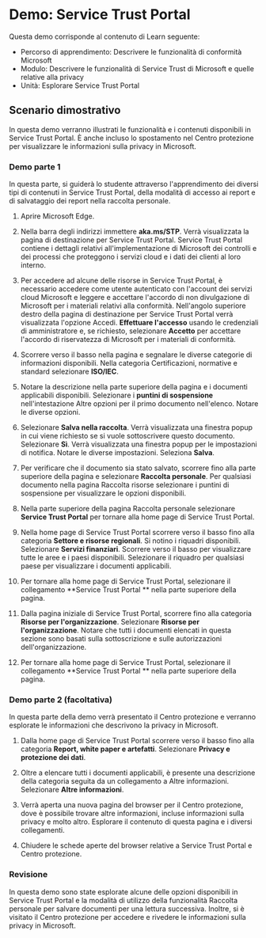 <!---
---
Demo: Title: 'Service Trust Portal' Learning Path/Module/Unit: 'Describe the capabilities of Microsoft Priva and Microsoft Purview; Modulo 1: Descrivere le funzionalità del portale Service Trust e della privacy di Microsoft; Unità 2: Esplorare Service Trust Portal'
---
--->

# Demo: Service Trust Portal

Questa demo corrisponde al contenuto di Learn seguente:

- Percorso di apprendimento: Descrivere le funzionalità di conformità Microsoft
- Modulo: Descrivere le funzionalità di Service Trust di Microsoft e quelle relative alla privacy
- Unità: Esplorare Service Trust Portal

## Scenario dimostrativo

In questa demo verranno illustrati le funzionalità e i contenuti disponibili in Service Trust Portal. È anche incluso lo spostamento nel Centro protezione per visualizzare le informazioni sulla privacy in Microsoft.

### Demo parte 1

In questa parte, si guiderà lo studente attraverso l'apprendimento dei diversi tipi di contenuti in Service Trust Portal, della modalità di accesso ai report e di salvataggio dei report nella raccolta personale.

1. Aprire Microsoft Edge.

1. Nella barra degli indirizzi immettere **aka.ms/STP**. Verrà visualizzata la pagina di destinazione per Service Trust Portal. Service Trust Portal contiene i dettagli relativi all'implementazione di Microsoft dei controlli e dei processi che proteggono i servizi cloud e i dati dei clienti al loro interno.

1. Per accedere ad alcune delle risorse in Service Trust Portal, è necessario accedere come utente autenticato con l'account dei servizi cloud Microsoft e leggere e accettare l'accordo di non divulgazione di Microsoft per i materiali relativi alla conformità. Nell'angolo superiore destro della pagina di destinazione per Service Trust Portal verrà visualizzata l'opzione Accedi.  **Effettuare l'accesso** usando le credenziali di amministratore e, se richiesto, selezionare **Accetto** per accettare l'accordo di riservatezza di Microsoft per i materiali di conformità.

1. Scorrere verso il basso nella pagina e segnalare le diverse categorie di informazioni disponibili. Nella categoria Certificazioni, normative e standard selezionare **ISO/IEC**.

1. Notare la descrizione nella parte superiore della pagina e i documenti applicabili disponibili.  Selezionare i **puntini di sospensione** nell'intestazione Altre opzioni per il primo documento nell'elenco.  Notare le diverse opzioni.

1. Selezionare **Salva nella raccolta**.  Verrà visualizzata una finestra popup in cui viene richiesto se si vuole sottoscrivere questo documento.  Selezionare **Sì**. Verrà visualizzata una finestra popup per le impostazioni di notifica. Notare le diverse impostazioni. Seleziona **Salva**.

1. Per verificare che il documento sia stato salvato, scorrere fino alla parte superiore della pagina e selezionare **Raccolta personale**.  Per qualsiasi documento nella pagina Raccolta risorse selezionare i puntini di sospensione per visualizzare le opzioni disponibili.

1. Nella parte superiore della pagina Raccolta personale selezionare **Service Trust Portal** per tornare alla home page di Service Trust Portal.

1. Nella home page di Service Trust Portal scorrere verso il basso fino alla categoria **Settore e risorse regionali**.  Si notino i riquadri disponibili.  Selezionare **Servizi finanziari**.  Scorrere verso il basso per visualizzare tutte le aree e i paesi disponibili.  Selezionare il riquadro per qualsiasi paese per visualizzare i documenti applicabili.

1. Per tornare alla home page di Service Trust Portal, selezionare il collegamento **Service Trust Portal ** nella parte superiore della pagina.

1. Dalla pagina iniziale di Service Trust Portal, scorrere fino alla categoria **Risorse per l'organizzazione**. Selezionare **Risorse per l'organizzazione**.  Notare che tutti i documenti elencati in questa sezione sono basati sulla sottoscrizione e sulle autorizzazioni dell'organizzazione.

1. Per tornare alla home page di Service Trust Portal, selezionare il collegamento **Service Trust Portal ** nella parte superiore della pagina.

### Demo parte 2 (facoltativa)

In questa parte della demo verrà presentato il Centro protezione e verranno esplorate le informazioni che descrivono la privacy in Microsoft.

1. Dalla home page di Service Trust Portal scorrere verso il basso fino alla categoria **Report, white paper e artefatti**. Selezionare **Privacy e protezione dei dati**.  

1. Oltre a elencare tutti i documenti applicabili, è presente una descrizione della categoria seguita da un collegamento a Altre informazioni.  Selezionare **Altre informazioni**.

1. Verrà aperta una nuova pagina del browser per il Centro protezione, dove è possibile trovare altre informazioni, incluse informazioni sulla privacy e molto altro. Esplorare il contenuto di questa pagina e i diversi collegamenti.

1. Chiudere le schede aperte del browser relative a Service Trust Portal e Centro protezione.

### Revisione

In questa demo sono state esplorate alcune delle opzioni disponibili in Service Trust Portal e la modalità di utilizzo della funzionalità Raccolta personale per salvare documenti per una lettura successiva.  Inoltre, si è visitato il Centro protezione per accedere e rivedere le informazioni sulla privacy in Microsoft.
